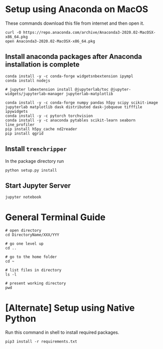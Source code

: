 # Setup using Anaconda on MacOS

These commands download this file from internet and then open it.
```
curl -O https://repo.anaconda.com/archive/Anaconda3-2020.02-MacOSX-x86_64.pkg
open Anaconda3-2020.02-MacOSX-x86_64.pkg
```

## Install anaconda packages after Anaconda installation is complete
```
conda install -y -c conda-forge widgetsnbextension ipympl
conda install nodejs

# jupyter labextension install @jupyterlab/toc @jupyter-widgets/jupyterlab-manager jupyterlab-matplotlib

conda install -y -c conda-forge numpy pandas h5py scipy scikit-image jupyterlab matplotlib dask distributed dask-jobqueue tifffile ipywidgets
conda install -y -c pytorch torchvision
conda install -y -c anaconda pytables scikit-learn seaborn line_profiler
pip install h5py_cache nd2reader
pip install qgrid
```

## Install `trenchripper`

In the package directory run
```
python setup.py install
```

## Start Jupyter Server

```
jupyter notebook
```

# General Terminal Guide

```
# open directory
cd DirectoryName/XXX/YYY

# go one level up
cd ..

# go to the home folder
cd ~

# list files in directory
ls -l

# present working directory
pwd
```

# [Alternate] Setup using Native Python

Run this command in shell to install required packages.
```
pip3 install -r requirements.txt
```
